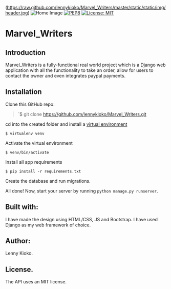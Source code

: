 (https://raw.github.com/lennykioko/Marvel_Writers/master/static/static/img/header.jpg)
![Home Image](https://i.imgur.com/jtECsaQundefined.jpg?1)
[![PEP8](https://img.shields.io/badge/code%20style-pep8-orange.svg)](https://www.python.org/dev/peps/pep-0008/)
[![License: MIT](https://img.shields.io/badge/License-MIT-yellow.svg)](https://opensource.org/licenses/MIT)

# Marvel_Writers

## Introduction
Marvel_Writers is a fully-functional real world project which is a Django web application 
with all the functionality to take an order, allow for users to contact the owner and even integrates paypal payments.

## Installation 
Clone this GitHub repo:
>`$ git clone https://github.com/lennykioko/Marvel_Writers.git

cd into the created folder and install a [virtual environment](https://virtualenv.pypa.io/en/stable/)

`$ virtualenv venv`

Activate the virtual environment

`$ venv/bin/activate`

Install all app requirements

`$ pip install -r requirements.txt`

Create the database and run migrations.

All done! Now, start your server by running `python manage.py runserver`.

## Built with:
I have made the design using HTML/CSS, JS and Bootstrap.
I have used Django as my web framework of choice.

## Author:
Lenny Kioko.

## License.
The API uses an MIT license.
